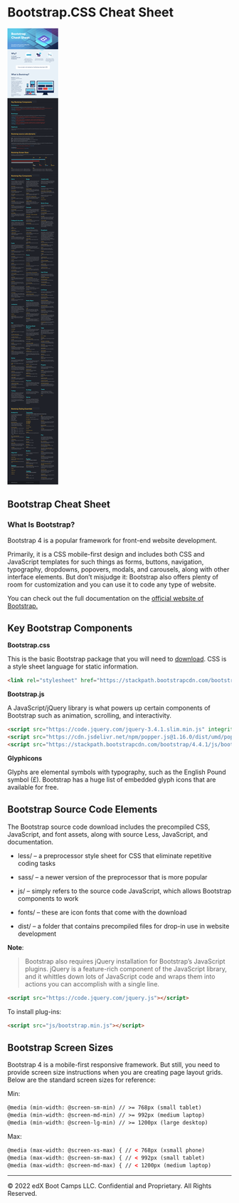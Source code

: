 # Bootstrap.CSS Cheat Sheet

![](../images/Bootstrap-Cheat-Sheet-Summary-Full.png)

## Bootstrap Cheat Sheet
### What Is Bootstrap?
Bootstrap 4 is a popular framework for front-end website development.

Primarily, it is a CSS mobile-first design and includes both CSS and JavaScript templates for such things as forms, buttons, navigation, typography, dropdowns, popovers, modals, and carousels, along with other interface elements. But don’t misjudge it: Bootstrap also offers plenty of room for customization and you can use it to code any type of website.

You can check out the full documentation on the [official website of Bootstrap.](https://getbootstrap.com/docs/4.4/getting-started/introduction/)

## Key Bootstrap Components
**Bootstrap.css**

This is the basic Bootstrap package that you will need to [download](https://getbootstrap.com/docs/4.3/getting-started/download/). CSS is a style sheet language for static information.

```html
<link rel="stylesheet" href="https://stackpath.bootstrapcdn.com/bootstrap/4.4.1/css/bootstrap.min.css" integrity="sha384-Vkoo8x4CGsO3+Hhxv8T/Q5PaXtkKtu6ug5TOeNV6gBiFeWPGFN9MuhOf23Q9Ifjh" crossorigin="anonymous">
```

**Bootstrap.js**

A JavaScript/jQuery library is what powers up certain components of Bootstrap such as animation, scrolling, and interactivity.

```html
<script src="https://code.jquery.com/jquery-3.4.1.slim.min.js" integrity="sha384-J6qa4849blE2+poT4WnyKhv5vZF5SrPo0iEjwBvKU7imGFAV0wwj1yYfoRSJoZ+n" crossorigin="anonymous"></script>
<script src="https://cdn.jsdelivr.net/npm/popper.js@1.16.0/dist/umd/popper.min.js" integrity="sha384-Q6E9RHvbIyZFJoft+2mJbHaEWldlvI9IOYy5n3zV9zzTtmI3UksdQRVvoxMfooAo" crossorigin="anonymous"></script>
<script src="https://stackpath.bootstrapcdn.com/bootstrap/4.4.1/js/bootstrap.min.js" integrity="sha384-wfSDF2E50Y2D1uUdj0O3uMBJnjuUD4Ih7YwaYd1iqfktj0Uod8GCExl3Og8ifwB6" crossorigin="anonymous"></script>
```

**Glyphicons**

Glyphs are elemental symbols with typography, such as the English Pound symbol (£). Bootstrap has a huge list of embedded glyph icons that are available for free.

## Bootstrap Source Code Elements
The Bootstrap source code download includes the precompiled CSS, JavaScript, and font assets, along with source Less, JavaScript, and documentation.

* less/ – a preprocessor style sheet for CSS that eliminate repetitive coding tasks

* sass/ – a newer version of the preprocessor that is more popular
* js/ – simply refers to the source code JavaScript, which allows Bootstrap components to work

* fonts/ – these are icon fonts that come with the download

* dist/ – a folder that contains precompiled files for drop-in use in website development

**Note**: 
> Bootstrap also requires jQuery installation for Bootstrap’s JavaScript plugins. jQuery is a feature-rich component of the JavaScript library, and it whittles down lots of JavaScript code and wraps them into actions you can accomplish with a single line.

```html
<script src="https://code.jquery.com/jquery.js"></script>
```

To install plug-ins:

```html
<script src="js/bootstrap.min.js"></script>
```

## Bootstrap Screen Sizes
Bootstrap 4 is a mobile-first responsive framework. But still, you need to provide screen size instructions when you are creating page layout grids. Below are the standard screen sizes for reference:

Min: 

```html
@media (min-width: @screen-sm-min) // >= 768px (small tablet)
@media (min-width: @screen-md-min) // >= 992px (medium laptop)
@media (min-width: @screen-lg-min) // >= 1200px (large desktop)
```

Max: 

```html
@media (max-width: @screen-xs-max) { // < 768px (xsmall phone)
@media (max-width: @screen-sm-max) { // < 992px (small tablet)
@media (max-width: @screen-md-max) { // < 1200px (medium laptop)
```

---
© 2022 edX Boot Camps LLC. Confidential and Proprietary. All Rights Reserved.